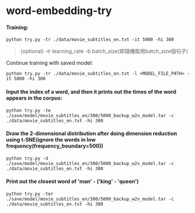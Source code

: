 # word-embedding-try
#### Training:
```
python try.py -tr ./data/movie_subtitles_en.txt -it 5000 -hi 300
```
> (optional) -lr learning_rate -b batch_size(即隨機取用batch_size個句子)

Continue training with saved model:
```
python try.py -tr ./data/movie_subtitles_en.txt -l <MODEL_FILE_PATH> -it 5000 -hi 300
```
#### Input the index of a word, and then it prints out the times of the word appears in the corpus:
```
python try.py -te ./save/model/movie_subtitles_en/300/5000_backup_w2v_model.tar -c ./data/movie_subtitles_en.txt -hi 300
```
#### Draw the 2-dimensional distribution after doing dimension reduction using t-SNE(ignore the words in low frequency(frequency_boundary=500))
```
python try.py -d ./save/model/movie_subtitles_en/300/5000_backup_w2v_model.tar -c ./data/movie_subtitles_en.txt -hi 300
```
#### Print out the closest word of 'man' - ('king' - 'queen')
```
python try.py -ter ./save/model/movie_subtitles_en/300/5000_backup_w2v_model.tar -c ./data/movie_subtitles_en.txt -hi 300
```
